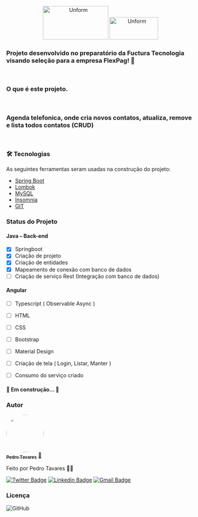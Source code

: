 <p align="center">
  
  <img src="https://site.flexpag.com/wp-content/uploads/2018/05/logo@2x.png" height="90" width="175" alt="Unform" />
  <img src="http://www.fuctura.com.br/recife/wp-content/uploads/2018/06/logo-fuctura-2.jpg" height="60" width="130" alt="Unform" />
  
  
</p>

<h3>
  Projeto desenvolvido no preparatório da Fuctura Tecnologia visando seleção para a empresa FlexPag! 🚀
</h3><br>
<h3>O que é este projeto.</h3><br>
<h3>Agenda telefonica, onde cria novos contatos, atualiza, remove e lista todos contatos (CRUD)</h3>
<br>

### 🛠 Tecnologias

As seguintes ferramentas seram usadas na construção do projeto:

- [Spring Boot](https://spring.io/)
- [Lombok](https://projectlombok.org/)
- [MySQL](https://www.mysql.com/)
- [Insomnia](https://insomnia.rest/)
- [GIT](https://git-scm.com/)


<div>

### Status do Projeto

<h4> Java – Back-end</h4>

- [x] Springboot
- [x] Criação de projeto
- [x] Criação de entidades
- [x] Mapeamento de conexão com banco de dados
- [ ] Criação de serviço Rest (Integração com banco de dados)

<h4> Angular</h4>

- [ ] Typescript ( Observable Async )
- [ ] HTML
- [ ] CSS
- [ ] Bootstrap
- [ ] Material Design
- [ ] Criação de tela ( Login, Listar, Manter )
- [ ] Consumo do serviço criado



<h4> 
	🚧   Em construção...   🚧
</h4>

### Autor

<a href="www.linkedin.com/in/pedroigortavares">
 <img style="border-radius: 50%;" src="https://avatars3.githubusercontent.com/u/39974497?s=96&v=4" width="100px" alt=""/>
 <br />
 <sub><b>Pedro Tavares</b></sub></a> <a href="www.linkedin.com/in/pedroigortavares" title="Linkedin">🚀</a>


Feito por Pedro Tavares 👋🏽

[![Twitter Badge](https://img.shields.io/badge/-@pedroitf6-1ca0f1?style=flat-square&labelColor=1ca0f1&logo=twitter&logoColor=white&link=https://twitter.com/pedroitf6)](https://twitter.com/pedroitf6) 
[![Linkedin Badge](https://img.shields.io/badge/-Pedro-blue?style=flat-square&logo=Linkedin&logoColor=white&link=https://www.linkedin.com/in/pedroigortavares)](https://www.linkedin.com/in/pedroigortavares/) 
[![Gmail Badge](https://img.shields.io/badge/-pedroitf6@gmail.com-c14438?style=flat-square&logo=Gmail&logoColor=white&link=mailto:pedroitf6@gmail.com)](mailto:pedroitf6@gmail.com)

### Licença

<img alt="GitHub" src="https://img.shields.io/github/license/pedroitf6/contacttura">


</div>
